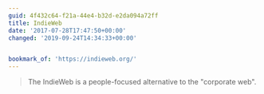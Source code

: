 ```yaml
---
guid: 4f432c64-f21a-44e4-b32d-e2da094a72ff
title: IndieWeb
date: '2017-07-28T17:47:50+00:00'
changed: '2019-09-24T14:34:33+00:00'


bookmark_of: 'https://indieweb.org/'
---
```



<blockquote>The IndieWeb is a people-focused alternative to the "corporate web".</blockquote>
